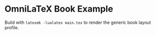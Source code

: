 # OmniLaTeX Book Example

Build with `latexmk -lualatex main.tex` to render the generic book layout profile.
